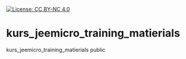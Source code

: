 [![License: CC BY-NC 4.0](https://img.shields.io/badge/License-CC%20BY--NC%204.0-lightgrey.svg)](https://creativecommons.org/licenses/by-nc/4.0/)

# kurs_jeemicro_training_matierials
kurs_jeemicro_training_matierials public
